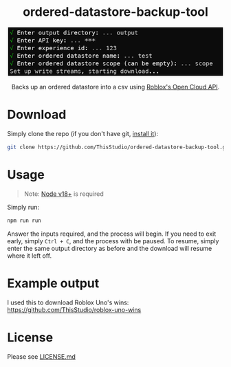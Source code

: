 <div align="center">

# ordered-datastore-backup-tool

</div>
<p align="center">
    <img alt="Screenshot of inputting various inputs and startup" src="screenshots/main.png" width="500px"></img>
</p>
<div align="center">

Backs up an ordered datastore into a csv using [Roblox's Open Cloud API](https://create.roblox.com/docs/cloud/open-cloud).

</div>

# Download

Simply clone the repo (if you don't have git, [install it](https://git-scm.com/downloads)):

```bash
git clone https://github.com/ThisStudio/ordered-datastore-backup-tool.git
```

# Usage

> Note: [Node v18+](https://nodejs.org/) is required

Simply run:

```bash
npm run run
```

Answer the inputs required, and the process will begin.
If you need to exit early, simply `Ctrl + C`, and the process with be paused.
To resume, simply enter the same output directory as before and the download will resume where it left off.

# Example output

I used this to download Roblox Uno's wins: https://github.com/ThisStudio/roblox-uno-wins

# License

Please see [LICENSE.md](LICENSE.md)
